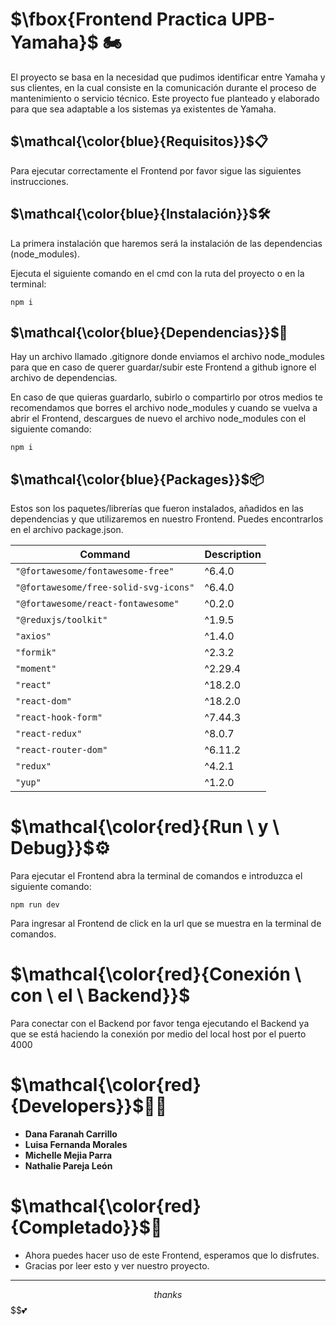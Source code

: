 # $\fbox{Frontend Practica UPB-Yamaha}$ 🏍️

El proyecto se basa en la necesidad que pudimos identificar entre Yamaha y sus clientes, en la cual consiste en la comunicación durante el proceso de mantenimiento o servicio técnico. Este proyecto fue planteado y elaborado para que sea adaptable a los sistemas ya existentes de Yamaha.

## $\mathcal{\color{blue}{Requisitos}}$📋

Para ejecutar correctamente el Frontend por favor sigue las siguientes instrucciones.

## $\mathcal{\color{blue}{Instalación}}$🛠️

La primera instalación que haremos será la instalación de las dependencias (node_modules).

Ejecuta el siguiente comando en el cmd con la ruta del proyecto o en la terminal:
```
npm i
```
## $\mathcal{\color{blue}{Dependencias}}$📁

Hay un archivo llamado .gitignore donde enviamos el archivo node_modules para que en caso de querer guardar/subir este Frontend a github ignore el archivo de dependencias.

En caso de que quieras guardarlo, subirlo o compartirlo por otros medios te recomendamos que borres el archivo node_modules y cuando se vuelva a abrir el Frontend, descargues de nuevo el archivo node_modules con el siguiente comando:

```
npm i
```

## $\mathcal{\color{blue}{Packages}}$📦

Estos son los paquetes/librerías que fueron instalados, añadidos en las dependencias y que utilizaremos en nuestro Frontend. Puedes encontrarlos en el archivo package.json.

| Command | Description |
| ---- | ---- |
| `"@fortawesome/fontawesome-free"` | ^6.4.0 |
| `"@fortawesome/free-solid-svg-icons"` | ^6.4.0 |
| `"@fortawesome/react-fontawesome"` | ^0.2.0 |
| `"@reduxjs/toolkit"` | ^1.9.5 |
| `"axios"` | ^1.4.0 |
| `"formik"` | ^2.3.2 |
| `"moment"` | ^2.29.4 |
| `"react"` | ^18.2.0 |
| `"react-dom"` | ^18.2.0 |
| `"react-hook-form"` | ^7.44.3 |
| `"react-redux"` | ^8.0.7 |
| `"react-router-dom"` | ^6.11.2 |
| `"redux"` | ^4.2.1 |
| `"yup"` | ^1.2.0 |

# $\mathcal{\color{red}{Run \ y \ Debug}}$⚙️

Para ejecutar el Frontend abra la terminal de comandos e introduzca el siguiente comando:

```
npm run dev
```

Para ingresar al Frontend de click en la url que se muestra en la terminal de comandos.

# $\mathcal{\color{red}{Conexión \ con \ el \ Backend}}$

Para conectar con el Backend por favor tenga ejecutando el Backend ya que se está haciendo la conexión por medio del local host por el puerto 4000

# $\mathcal{\color{red}{Developers}}$👩‍💻

* **Dana Faranah Carrillo**
* **Luisa Fernanda Morales** 
* **Michelle Mejia Parra** 
* **Nathalie Pareja León**

# $\mathcal{\color{red}{Completado}}$🦾

* Ahora puedes hacer uso de este Frontend, esperamos que lo disfrutes.
* Gracias por leer esto y ver nuestro proyecto.
---
$$thanks$$
$$💕

